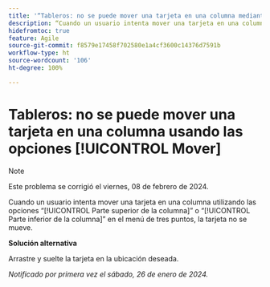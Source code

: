 ```yaml
---
title: '“Tableros: no se puede mover una tarjeta en una columna mediante las opciones de Mover”'
description: “Cuando un usuario intenta mover una tarjeta en una columna utilizando las opciones Parte superior de la columna o Parte inferior de la columna en el menú de tres puntos, la tarjeta no se mueve”.
hidefromtoc: true
feature: Agile
source-git-commit: f8579e17458f702580e1a4cf3600c14376d7591b
workflow-type: ht
source-wordcount: '106'
ht-degree: 100%

---
```



# Tableros: no se puede mover una tarjeta en una columna usando las opciones [!UICONTROL Mover]

>[!NOTE]
>
>Este problema se corrigió el viernes, 08 de febrero de 2024.

Cuando un usuario intenta mover una tarjeta en una columna utilizando las opciones “[!UICONTROL Parte superior de la columna]” o “[!UICONTROL Parte inferior de la columna]” en el menú de tres puntos, la tarjeta no se mueve.

**Solución alternativa**

Arrastre y suelte la tarjeta en la ubicación deseada.

_Notificado por primera vez el sábado, 26 de enero de 2024._
